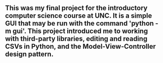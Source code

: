 ## This was my final project for the introductory computer science course at UNC. It is a simple GUI that may be run with the command 'python -m gui'. This project introduced me to working with third-party libraries, editing and reading CSVs in Python, and the Model-View-Controller design pattern.
